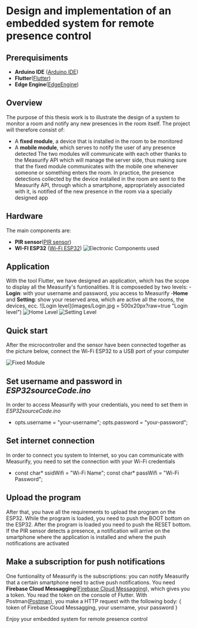 # Design and implementation of an embedded system for remote presence control
## Prerequisiments
- **Arduino IDE** ([Arduino IDE](https://www.arduino.cc/en/software))
- **Flutter**([Flutter](https://flutter.dev/?gclid=Cj0KCQjwufn8BRCwARIsAKzP696dC_kxSmCd7_eIa0LpRRA0riUA3UmGtYvjM_HUOCycvgLL7McXzpMaAkvaEALw_wcB&gclsrc=aw.ds))
- **Edge Engine**([EdgeEngine](https://github.com/measurify/edge))

## Overview
The purpose of this thesis work is to illustrate the design of a system to monitor a room and notify any new presences in the room itself.
The project will therefore consist of:
- A **fixed module**, a device that is installed in the room to be monitored
- A **mobile module**, which serves to notify the user of any presence detected
The two modules will communicate with each other thanks to the Measurify API which will manage the server side, thus making sure that the fixed module communicates with the mobile one whenever someone or something enters the room.
In practice, the presence detections collected by the device installed in the room are sent to the Measurify API, through which a smartphone, appropriately associated with it, is notified of the new presence in the room via a specially designed app

## Hardware
The main components are:
- **PIR sensor**([PIR sensor](https://www.amazon.it/Yizhet-Pyroelectricity-infrarosso-Movimento-Raspberry/dp/B08B3L19QF/ref=sr_1_1_sspa?adgrpid=55345593071&dchild=1&gclid=Cj0KCQjwufn8BRCwARIsAKzP696JiH1hridGSx5dD2tddE9YdTFCRL5ypv6zLpAIvNV_Hh0asjpckaYaAmNbEALw_wcB&hvadid=255224413892&hvdev=c&hvlocphy=1008800&hvnetw=g&hvqmt=e&hvrand=6820867537556796359&hvtargid=kwd-316121540108&hydadcr=28875_1803268&keywords=sensore+pir&qid=1604246676&sr=8-1-spons&tag=slhyin-21&psc=1&spLa=ZW5jcnlwdGVkUXVhbGlmaWVyPUFVWkowUjc0M0taUFAmZW5jcnlwdGVkSWQ9QTA0OTAzMTMzN05STk9TTzBWWFZYJmVuY3J5cHRlZEFkSWQ9QTAxMzA0MTUxVzlURkg0MjZFR0tIJndpZGdldE5hbWU9c3BfYXRmJmFjdGlvbj1jbGlja1JlZGlyZWN0JmRvTm90TG9nQ2xpY2s9dHJ1ZQ==))
- **WI-FI ESP32** ([Wi-Fi ESP32](https://www.amazon.it/AZDelivery-ESP32-NodeMCU-Parent/dp/B07Z837RCM))
![Electronic Components used](images/hw.jpg?raw=true "Electronic Components used")

## Application
With the tool Flutter, we have designed an application, which has the scope to display all the Measurify's funtionalities. It is composeded by two levels:
-**Login**: with your username and password, you access to Measurify
-**Home** and **Setting**: show your reserved area, which are active all the rooms, the devices, ecc.
![Login level](images/Login.jpg = 500x20px?raw=true "Login level")
![Home Level](images/Home.jpg?raw=true "Home level")
![Setting Level](images/Setting.jpg?raw=true "Setting level")
## Quick start
After the microcontroller and the sensor have been connected together as the picture below, connect the Wi-Fi ESP32 to a USB port of your computer

![Fixed Module](images/ModuloFisso.jpg?raw=true "Fixed Module")

## Set username and password in *ESP32sourceCode.ino*
In order to access Measurify with your credentials, you need to set them in *ESP32sourceCode.ino*
- opts.username = "your-username";
  opts.password =  "your-password";

## Set internet connection
In order to connect you system to Internet, so you can communicate with Measurify, you need to set the connection with your Wi-Fi credentials
- const char* ssidWifi = "Wi-Fi Name";
  const char* passWifi = "Wi-Fi Password";
## Upload the program
After that, you have all the requirements to upload the program on the ESP32. While the program is loaded, you need to push the BOOT bottom on the ESP32. After the program is loaded you need to push the RESET bottom. 
If the PIR sensor detects a presence, a notification will arrive on the smartphone where the application is installed and where the push notifications are activated

## Make a subscription for push notifications
One funtionality of Measurify is the subscriptions: you can notify Measurify that a certain smartphone need to active push notifications. You need **Firebase Cloud Messagging**([Firebase Cloud Messagging](https://firebase.google.com/products/cloud-messaging?gclid=Cj0KCQjwufn8BRCwARIsAKzP694CrmG3e1KdNZyNQnCs4NUkDelmKidD4CMfLXNMA2YKQLsKqjvwKYcaApjOEALw_wcB)), which gives you a token. 
You read the token on the console of Flutter. With Postman([Postman](https://www.postman.com/)), you make a HTTP request with the following body:
{
	token of Firebase Cloud Messagging,
	your username,
	your password
}

Enjoy your embedded system for remote presence control